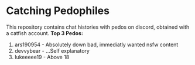 # Catching Pedophiles
This repository contains chat histories with pedos on discord, obtained with a catfish account.
**Top 3 Pedos:**
1. ars190954 - Absolutely down bad, immediatly wanted nsfw content
2. devvybear - ...Self explanatory
3. lukeeeee19 - Above 18
